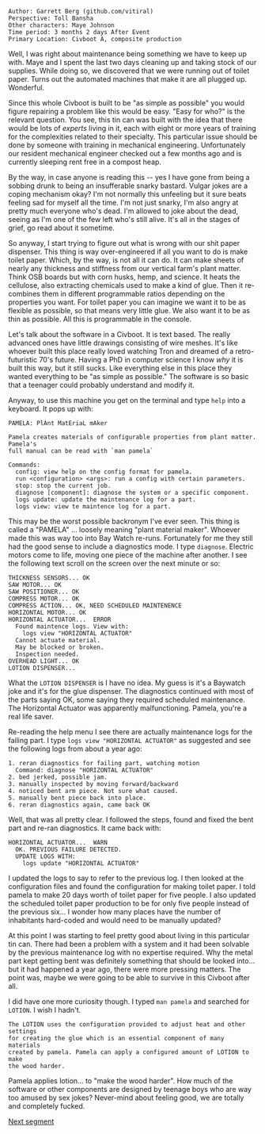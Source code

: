 ```
Author: Garrett Berg (github.com/vitiral)
Perspective: Toll Bansha
Other characters: Maye Johnson
Time period: 3 months 2 days After Event
Primary Location: Civboot A, composite production
```

Well, I was right about maintenance being something we have to keep up with.
Maye and I spent the last two days cleaning up and taking stock of our
supplies. While doing so, we discovered that we were running out of toilet
paper. Turns out the automated machines that make it are all plugged up.
Wonderful.

Since this whole Civboot is built to be "as simple as possible" you would
figure repairing a problem like this would be easy. "Easy for who?" is the
relevant question. You see, this tin can was built with the idea that there
would be lots of _experts_ living in it, each with eight or more years of
training for the complexities related to their specialty. This particular issue
should be done by someone with training in mechanical engineering.
Unfortunately our resident mechanical engineer checked out a few months ago and
is currently sleeping rent free in a compost heap.

By the way, in case anyone is reading this -- yes I have gone from being a sobbing
drunk to being an insufferable snarky bastard. Vulgar jokes are a coping
mechanism okay? I'm not normally this unfeeling but it sure beats feeling sad
for myself all the time. I'm not just snarky, I'm also angry at pretty much
everyone who's dead. I'm allowed to joke about the dead, seeing as I'm one of
the few left who's still alive. It's all in the stages of grief, go read about
it sometime.

So anyway, I start trying to figure out what is wrong with our shit paper
dispenser. This thing is way over-engineered if all you want to do is make
toilet paper. Which, by the way, is not all it can do. It can make sheets of
nearly any thickness and stiffness from our vertical farm's plant matter. Think
OSB boards but with corn husks, hemp, and science. It heats the cellulose, also
extracting chemicals used to make a kind of glue. Then it re-combines them in
different programmable ratios depending on the properties you want. For toilet
paper you can imagine we want it to be as flexible as possible, so that means
very little glue. We also want it to be as thin as possible. All this is
programmable in the console.

Let's talk about the software in a Civboot. It is text based. The really
advanced ones have little drawings consisting of wire meshes. It's like whoever
built this place really loved watching Tron and dreamed of a retro-futuristic
70's future. Having a PhD in computer science I know _why_ it is built this
way, but it still sucks. Like everything else in this place they wanted
everything to be "as simple as possible." The software is so basic that a
teenager could probably understand and modify it.

Anyway, to use this machine you get on the terminal and type `help` into a
keyboard. It pops up with:

```
PAMELA: PlAnt MatEriaL mAker

Pamela creates materials of configurable properties from plant matter. Pamela's
full manual can be read with `man pamela`

Commands:
  config: view help on the config format for pamela.
  run <configuration> <args>: run a config with certain parameters.
  stop: stop the current job.
  diagnose [component]: diagnose the system or a specific component.
  logs update: update the maintenance log for a part.
  logs view: view te maintence log for a part.
```

This may be the worst possible backronym I've ever seen. This thing is called a
"PAMELA" ... loosely meaning "plant material maker". Whoever made this was way
too into Bay Watch re-runs. Fortunately for me they still had the good sense to
include a diagnostics mode. I type `diagnose`. Electric motors come to life,
moving one piece of the machine after another. I see the following text scroll
on the screen over the next minute or so:

```
THICKNESS SENSORS... OK
SAW MOTOR... OK
SAW POSITIONER... OK
COMPRESS MOTOR... OK
COMPRESS ACTION... OK, NEED SCHEDULED MAINTENENCE
HORIZONTAL MOTOR... OK
HORIZONTAL ACTUATOR...  ERROR
  Found maintence logs. View with:
    logs view "HORIZONTAL ACTUATOR"
  Cannot actuate material.
  May be blocked or broken.
  Inspection needed.
OVERHEAD LIGHT... OK
LOTION DISPENSER...
```

What the `LOTION DISPENSER` is I have no idea. My guess is it's a Baywatch joke
and it's for the glue dispenser. The diagnostics continued with most of the
parts saying OK, some saying they required scheduled maintenance. The
Horizontal Actuator was apparently malfunctioning. Pamela, you're a real life
saver.

Re-reading the help menu I see there are actually maintenance logs for the failing
part. I type `logs view "HORIZONTAL ACTUATOR"` as suggested and see the
following logs from about a year ago:

```
1. reran diagnostics for failing part, watching motion
  Command: diagnose "HORIZONTAL ACTUATOR"
2. bed jerked, possible jam.
3. manually inspected by moving forward/backward
4. noticed bent arm piece. Not sure what caused.
5. manually bent piece back into place.
6. reran diagnostics again, came back OK
```

Well, that was all pretty clear. I followed the steps, found and fixed
the bent part and re-ran diagnostics. It came back with:

```
HORIZONTAL ACTUATOR...  WARN
  OK. PREVIOUS FAILURE DETECTED.
  UPDATE LOGS WITH:
    logs update "HORIZONTAL ACTUATOR"
```

I updated the logs to say to refer to the previous log. I then looked at the
configuration files and found the configuration for making toilet paper.  I
told pamela to make 20 days worth of toilet paper for five people. I also
updated the scheduled toilet paper production to be for only five people
instead of the previous six... I wonder how many places have the number of
inhabitants hard-coded and would need to be manually updated?

At this point I was starting to feel pretty good about living in this
particular tin can. There had been a problem with a system and it had been
solvable by the previous maintenance log with no expertise required. Why the
metal part kept getting bent was definitely something that should be looked
into...  but it had happened a year ago, there were more pressing matters. The
point was, maybe we were going to be able to survive in this Civboot after all.

I did have one more curiosity though. I typed `man pamela` and searched for
`LOTION`. I wish I hadn't.

```
The LOTION uses the configuration provided to adjust heat and other settings
for creating the glue which is an essential component of many materials
created by pamela. Pamela can apply a configured amount of LOTION to make
the wood harder.
```

Pamela applies lotion... to "make the wood harder". How much of the software
or other components are designed by teenage boys who are way too amused by
sex jokes? Never-mind about feeling good, we are totally and completely fucked.

[Next segment](./healing3.md)
